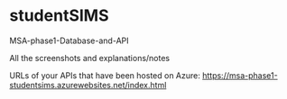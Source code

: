 # studentSIMS
MSA-phase1-Database-and-API

All the screenshots and explanations/notes




URLs of your APIs that have been hosted on Azure:
https://msa-phase1-studentsims.azurewebsites.net/index.html
